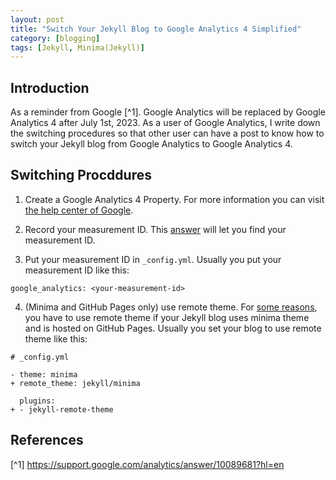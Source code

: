 ```yaml
---
layout: post
title: "Switch Your Jekyll Blog to Google Analytics 4 Simplified"
category: [blogging]
tags: [Jekyll, Minima(Jekyll)]
---
```


## Introduction
As a reminder from Google [^1]. Google Analytics will be replaced
by Google Analytics 4 after July 1st, 2023. As a user of Google
Analytics, I write down the switching procedures so that other
user can have a post to know how to switch your Jekyll blog
from Google Analytics to Google Analytics 4.

## Switching Procddures
1. Create a Google Analytics 4 Property.
For more information you can visit [the help center of Google](https://support.google.com/analytics/answer/9304153?hl=en).

2. Record your measurement ID.
This [answer](https://support.google.com/analytics/answer/9539598)
will let you find your measurement ID.

3. Put your measurement ID in `_config.yml`.
Usually you put your measurement ID like this:
```
google_analytics: <your-measurement-id>
```

4. (Minima and GitHub Pages only) use remote theme.
For [some reasons](https://github.com/jekyll/minima/issues/561),
you have to use remote theme if your Jekyll blog uses minima
theme and is hosted on GitHub Pages.
Usually you set your blog to use remote theme like this:

```
# _config.yml

- theme: minima
+ remote_theme: jekyll/minima

  plugins:
+ - jekyll-remote-theme
```

## References
[^1] https://support.google.com/analytics/answer/10089681?hl=en
